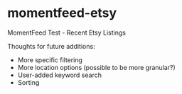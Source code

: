 # momentfeed-etsy
MomentFeed Test - Recent Etsy Listings

Thoughts for future additions:
- More specific filtering
- More location options (possible to be more granular?)
- User-added keyword search
- Sorting